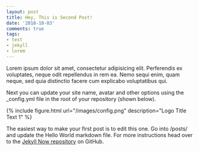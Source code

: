 ```yaml
---
layout: post
title: Hey, This is Second Post!
date: '2018-10-03'
comments: true
tags:
- test
- jekyll
- lorem
---
```


Lorem ipsum dolor sit amet, consectetur adipisicing elit. Perferendis ex voluptates, neque odit repellendus in rem ea. Nemo sequi enim, quam neque, sed quia distinctio facere cum explicabo voluptatibus qui.
<!--more-->
Next you can update your site name, avatar and other options using the _config.yml file in the root of your repository (shown below).

{% include figure.html url="/images/config.png" description="Logo Title Text 1" %}

The easiest way to make your first post is to edit this one. Go into /posts/ and update the Hello World markdown file. For more instructions head over to the [Jekyll Now repository](https://github.com/barryclark/jekyll-now) on GitHub.